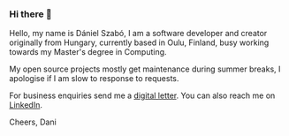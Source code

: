 ### Hi there 👋

Hello, my name is Dániel Szabó, I am a software developer and creator originally from Hungary, currently based in Oulu, Finland,  busy working towards my Master's degree in Computing. 

My open source projects mostly get maintenance during summer breaks, I apologise if I am slow to response to requests.

For business enquiries send me a [digital letter](mailto:d@szab.eu). You can also reach me on [LinkedIn](https://www.linkedin.com/in/d-szabo/).

Cheers,
Dani
